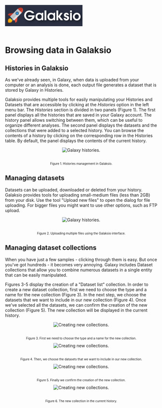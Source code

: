 <div class="imageContainer" style="" >
    <img src="galaksio_logo.png" title="Galaksio logo." style=" height: 70px !important; margin-bottom: 20px; ">
</div>


# Browsing data in Galaksio
## Histories in Galaksio
As we've already seen, in Galaxy, when data is uploaded from your computer or an analysis is done, each output file generates a dataset that is stored by Galaxy in Histories.

Galaksio provides multiple tools for easily manipulating your Histories and Datasets that are accessible by clicking at the *Histories* option in the left menu bar. The *Histories* section is divided in two panels (Figure 1). The first panel displays all the histories that are saved in your Galaxy account. The history panel allows switching between them, which can be useful to organize different analyses. The second panel displays the datasets and the collections that were added to a selected history. You can browse the contents of a history by clicking on the corresponding row in the Histories table. By default, the panel displays the contents of the current history.

<div class="imageContainer" style="text-align:center;" >
    <img src="histories_1.png" title="Galaxy histories." style="height: 350px !important; margin-bottom: 20px; ">
    <p class="imageLegend" style="font-size:10px;">Figure 1. Histories management in Galaksio.</p>
</div>

## Managing datasets
Datasets can be uploaded, downloaded or deleted from your history. Galaksio provides tools for uploading small-medium files (less than 2GB) from your disk. Use the tool "Upload new files" to open the dialog for file uploading. For bigger files you might want to use other options, such as FTP upload.

<div class="imageContainer" style="text-align:center;" >
    <img src="histories_2.png" title="Galaxy histories." style="height: 350px !important; margin-bottom: 20px; ">
    <p class="imageLegend" style="font-size:10px;">Figure 2. Uploading multiple files using the Galaksio interface.</p>
</div>

## Managing dataset collections
When you have just a few samples - clicking through them is easy. But once you've got hundreds - it becomes very annoying. Galaxy includes Dataset collections that allow you to combine numerous datasets in a single entity that can be easily manipulated.

Figures 3-5 display the creation of a "Dataset list" collection. In order to create a new dataset collection, first we need to choose the type and a name for the new collection (Figure 3). In the next step, we choose the datasets that we want to include in our new collection (Figure 4). Once we've selected all the datasets, we can confirm the creation of the new collection (Figure 5). The new collection will be displayed in the current history.

<div class="imageContainer" style="text-align:center;" >
    <img src="histories_3.png" title="Creating new collections." style="height: 350px !important; margin-bottom: 20px; ">
    <p class="imageLegend" style="font-size:10px;">Figure 3. First we need to choose the type and a name for the new collection.</p>
</div>

<div class="imageContainer" style="text-align:center;" >
    <img src="histories_4.png" title="Creating new collections." style="height: 350px !important; margin-bottom: 20px; ">
    <p class="imageLegend" style="font-size:10px;">Figure 4. Then, we choose the datasets that we want to include in our new collection.</p>
</div>

<div class="imageContainer" style="text-align:center;" >
    <img src="histories_5.png" title="Creating new collections." style="height: 350px !important; margin-bottom: 20px; ">
    <p class="imageLegend" style="font-size:10px;">Figure 5. Finally we confirm the creation of the new collection.</p>
</div>

<div class="imageContainer" style="text-align:center;" >
    <img src="histories_6.png" title="Creating new collections." style="height: 350px !important; margin-bottom: 20px; ">
    <p class="imageLegend" style="font-size:10px;">Figure 6. The new collection in the current history.</p>
</div>
